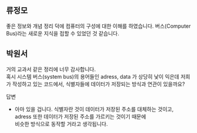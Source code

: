 ## 류정모

좋은 정보와 개념 정리 덕에 컴퓨터의 구성에 대한 이해를 하였습니다. 버스(Computer Bus)라는 새로운 지식을 접할 수 있었던 것 같습니다.

## 박원서

거의 교과서 같은 정리에 너무 감사합니다.<br>
혹시 시스템 버스(system bus)의 용어들인 adress, data 가 상당히 낯이 익은데 저희가 작성하고 있는 코드에서, 식별자들에 데이터가 저장되는 방식과 연관이 있을까요?

답변
- 아마 있을 겁니다. 식별자란 것이 데이터가 저장된 주소를 대체하는 것이고,  
adress 또한 데이터가 저장된 주소를 가르키는 것이기 때문에   
비슷한 방식으로 동작할 거라고 생각됩니다.

